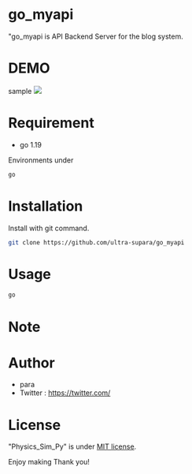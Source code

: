 # go_myapi

"go_myapi is API Backend Server for the blog system.

# DEMO
sample 
![](https://cpp-learning.com/wp-content/uploads/2019/05/pyxel-190505-161951.gif)

# Requirement

* go 1.19

Environments under

```bash
go
```

# Installation

Install with git command.

```bash
git clone https://github.com/ultra-supara/go_myapi
```

# Usage

```bash
go
```
# Note

# Author

* para
* Twitter : https://twitter.com/

# License

"Physics_Sim_Py" is under [MIT license](https://en.wikipedia.org/wiki/MIT_License).

Enjoy making Thank you!